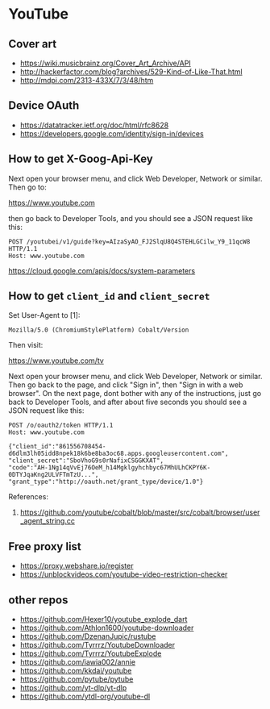 # YouTube

## Cover art

- <https://wiki.musicbrainz.org/Cover_Art_Archive/API>
- http://hackerfactor.com/blog?archives/529-Kind-of-Like-That.html
- http://mdpi.com/2313-433X/7/3/48/htm

## Device OAuth

- https://datatracker.ietf.org/doc/html/rfc8628
- https://developers.google.com/identity/sign-in/devices

## How to get X-Goog-Api-Key

Next open your browser menu, and click Web Developer, Network or similar. Then
go to:

https://www.youtube.com

then go back to Developer Tools, and you should see a JSON request like this:

~~~
POST /youtubei/v1/guide?key=AIzaSyAO_FJ2SlqU8Q4STEHLGCilw_Y9_11qcW8 HTTP/1.1
Host: www.youtube.com
~~~

https://cloud.google.com/apis/docs/system-parameters

## How to get `client_id` and `client_secret`

Set User-Agent to [1]:

~~~
Mozilla/5.0 (ChromiumStylePlatform) Cobalt/Version
~~~

Then visit:

https://www.youtube.com/tv

Next open your browser menu, and click Web Developer, Network or similar. Then
go back to the page, and click "Sign in", then "Sign in with a web browser". On
the next page, dont bother with any of the instructions, just go back to
Developer Tools, and after about five seconds you should see a JSON request like
this:

~~~
POST /o/oauth2/token HTTP/1.1
Host: www.youtube.com

{"client_id":"861556708454-d6dlm3lh05idd8npek18k6be8ba3oc68.apps.googleusercontent.com",
"client_secret":"SboVhoG9s0rNafixCSGGKXAT",
"code":"AH-1Ng14qVvEj76OeM_h14Mgklgyhchbyc67MhULhCKPY6K-0DTYJqaKng2ULVFTmTzU...",
"grant_type":"http://oauth.net/grant_type/device/1.0"}
~~~

References:

1. <https://github.com/youtube/cobalt/blob/master/src/cobalt/browser/user_agent_string.cc>

## Free proxy list

- https://proxy.webshare.io/register
- https://unblockvideos.com/youtube-video-restriction-checker

## other repos

- <https://github.com/Hexer10/youtube_explode_dart>
- https://github.com/Athlon1600/youtube-downloader
- https://github.com/DzenanJupic/rustube
- https://github.com/Tyrrrz/YoutubeDownloader
- https://github.com/Tyrrrz/YoutubeExplode
- https://github.com/iawia002/annie
- https://github.com/kkdai/youtube
- https://github.com/pytube/pytube
- https://github.com/yt-dlp/yt-dlp
- https://github.com/ytdl-org/youtube-dl
